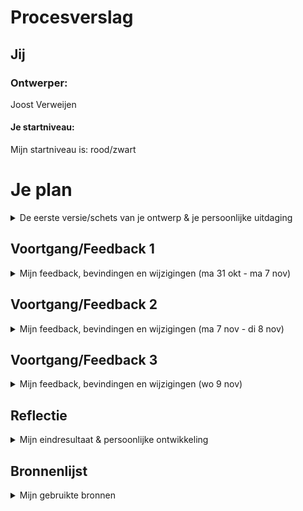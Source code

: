 # Procesverslag

## Jij

### Ontwerper:
Joost Verweijen

#### Je startniveau:
Mijn startniveau is: rood/zwart




# Je plan

<details>
  <summary>De eerste versie/schets van je ontwerp & je persoonlijke uitdaging</summary>

  ### De eerste versie/schets:
  <img src="https://user-images.githubusercontent.com/82580473/199129038-54fe5865-4f17-475f-bd45-04dbc51608a2.jpg" width="375px" alt="eerste versie/schets">
  
  #### Concept:
  Door met de zaklamp te zoeken naar de lampen en geesten in het donker,
  kom je achter steeds meer informatie over Gengar door de verschillende Pokémon generaties heen. Hiermee ontstaat er een soort gamification in mijn website. En pas op   dat je niet schrikt van Gengar en zijn mede-geesten!


  ### Je ambitie: 
  Aan deze technieken/punten wil ik werken:
  - Een volledig interactieve website maken
  - Gebruik maken van CSS-animaties
  - Veel JavaScript gebruiken, bijvoorbeeld om de plek van de lampen de randomizen
  - Mijn oorspronkelijke idee volledig uitwerken
  
  ### De tweede versie/digitale uitwerking:
  ![image](https://user-images.githubusercontent.com/82580473/200901429-9e9eb7e7-68d5-4baa-93e4-bdf440f15cfb.png)

 
</details>




## Voortgang/Feedback 1

<details>
  <summary>Mijn feedback, bevindingen en wijzigingen (ma 31 okt - ma 7 nov)</summary>
  
  ### Feedback:
  - Het concept past echt helemaal bij het onderwerp. Wie Pokemon heeft gespeeld vroeger kent dit concept van de grotten die je in de game moest ontdekken en weet dat je dit soort type pokemon tegenkwam hier.
  - Dit concept is zeer uniek, kan wat mij betreft niet sterker. Interactief zeer sterk, met as much progressive disclosure as possible.
  - Leuke easter eggs zijn dat je andere pokemon en dergelijke kunt vinden met je zaklamp.
  

  ### Bevinding 1:
  Ik kreeg de tip om nog ergens in de website een overzicht van de tijdlijn te plaatsen, zodat je niet hoeft te zoeken naar alle lampen om alle informatie te onthullen.

  #### Oplossing:
  Dit ga ik niet doen, want dan verdwijnt het spel element een beetje. Het heeft me wel op een idee gebracht om de gebruiker een soort feed forward te geven over hoeveel torches er nog gevonden moeten worden en welke al gevonden zijn.

  
  ### Bevinding 2:
  Daarnaast kreeg ik de suggestie om eventueel van thema te kunnen switchen in de website, dus dat ik meer Pokémon dan alleen Gengar behandel. Zo zou de gebruiker dan kunnen switchen van een geesten-thema naar bijvoorbeeld een gras-thema.

  #### Oplossing:
  Ook hier ga ik niks mee doen, Gengar is een geest Pokémon en ik vind het dus niet nodig om van thema te veranderen, want dit ondermijnd een beetje het thema en doel van de website. Wat hier ook mee te maken heeft is light- en dark-mode. Dit zou natuurlijk een mooie toevoeging zijn, echter omdat mijn website een geesten-thema heeft en draait om het vinden van objecten met een zaklamp in een donkere ruimte, zal mijn website enkel een dark mode hebben.
  
 
  ### Bevinding 3:
  Om de interface elke keer als je hem opstart uniek te houden, kan ik de plaatsing van de elementen gaan randomizen, zodat het spelelement er een beetje in blijft.
  
  #### Oplossing:
  Dit is een erg goed idee en ik moet dit goed gaan uitwerken. Wat je hieronder ook zal zien is dat het volledig randomizen van de torches niet gaat lukken aangezien elementen dan over elkaar heen zullen vallen. Ik heb hier uiteindelijk een oplossing voor bedacht.
  
  
  ### Progressie
  Ik ben gestart met het maken van de flashlight overlay op basis van [deze bron](https://codemyui.com/flashlight-mouse-pointer/).
  Ook had ik alvast een paar rondvliegende geesten toegevoegd, dit zag er als volgt uit.
  ![image](https://user-images.githubusercontent.com/82580473/200903094-01a7692a-9263-4740-a229-b3b2568dbd79.png)
  
  Vervolgens moest er iets gebeuren als er op de torch geklikt werd, namelijk een verschijnende section, de torch moet aan gaan en de volgende torch moet verschijnen.
  Dit alles zet ik in een function, welke bij een klik op de torch wordt uitgevoerd door een EventListener.
  ```js
  const Torch1 = document.querySelector('a:first-of-type img')
  Torch1.addEventListener('click', Section1)
  ```
  Dit gaf vervolgens het volgende resultaat.
  ![image](https://user-images.githubusercontent.com/82580473/200904665-763d7b7a-59fa-4b92-90ad-4df157ca427e.png)
  
  Zoals je kan zien verdwijnt de tweede torch nu echter niet in het donker. Zelf kon ik niet uitvogelen hoe dit op te lossen was, dus met behulp van Jeffrey is de volgende code nodig geweest om tot de oplossing te komen: er moest een hover state komen op de a om de img heen die de torch zichtbaar zou maken, en anders moet deze dus op `display: none` staan.
  ![image](https://user-images.githubusercontent.com/82580473/200905114-a6a90825-fd65-4f7d-a5e7-302141576508.png)

  Hierna ben ik aan de slag gegaan met de styling van de informatie-vlakken op basis van mijn digitale uitwerking.
  ![image](https://user-images.githubusercontent.com/82580473/200905351-8ff66728-d879-477c-8e5d-cf88b0fddc1f.png)

  Nu moesten mijn torches gaan genereren op random plekken. Dit wilde ik ten eerste doen door deze te laten genereren binnen een bepaald kader over het hele scherm. Het probleem daarmee was echter dat hierdoor soms de torches onder sections of andere torches genereerden.
  ![image](https://user-images.githubusercontent.com/82580473/200906267-05c6c062-da29-493a-8f65-e554576c37ea.png)
  Dit moest dus op een andere manier aangepakt worden. Ik kwam op het idee om het scherm op te delen in vijf vlakken, en de torches en sections op basis van deze vlakken te positioneren.
  ![image](https://user-images.githubusercontent.com/82580473/200906519-d662b5f9-bd7c-4ed4-9da6-a5adb3ae9759.png)

  Deze vlakken en de benodigde data heb ik vervolgens doorvertaald naar opjects, en deze in een array gezet. Vervolgens heb ik ervoor gezorgd dat elke section een random object in deze array toegewezen kreeg waardoor deze op 'random' posities kwamen te staan.
  ```js
  // Uit de array wordt random 1 van de 5 objects gekozen en vervolgens uit array verwijderd, de data uit de object wordt
    // doorgestuurd in de vorm van CSS variabelen
    const rdmNumber1 = Math.floor(Math.random() * Positioning.length)
    const Position = Positioning[rdmNumber1]
    Positioning.splice(rdmNumber1, 1)
    document.documentElement.style.setProperty('--section-one-top', Position.top + "vh")
    document.documentElement.style.setProperty('--section-one-left', Position.left + "vw")
    document.documentElement.style.setProperty('--section-one-placement', Position.sectiontop + "vh")
    document.documentElement.style.setProperty('--section-one-blur', Position.blur1 + "% " + Position.blur2 + "%")

    // Op basis van de positie van de torch wordt de section óf links óf rechts hiervan geplaatst
    if (Position.left > 70) {
        document.documentElement.style.setProperty('--section-one-side', -17 + "vw")
    } else {
        document.documentElement.style.setProperty('--section-one-side', 12 + "vw")
    }
  ```

</details>




## Voortgang/Feedback 2

<details>
  <summary>Mijn feedback, bevindingen en wijzigingen (ma 7 nov - di 8 nov)</summary>
  
  ### Bevinding 1:
  Omschrijving van wat er nog niet orde was (tekst en afbeeding(en)).

  #### oplossing:
  Beschrijving hoe je het hebt hebt opgelost of als het niet gelukt is hoe je het zou oplossen (tekst en afbeeding(en)).



  ### Bevinding 2:
  Omschrijving van wat er nog niet orde was (tekst en afbeeding(en)).

  #### oplossing:
  Beschrijving hoe je het hebt hebt opgelost of als het niet gelukt is hoe je het zou oplossen (tekst en afbeeding(en)).



  ### Bevinding 3:
  ...

</details>




## Voortgang/Feedback 3

<details>
  <summary>Mijn feedback, bevindingen en wijzigingen (wo 9 nov)</summary>
  
  ### Bevinding 1:
  Omschrijving van wat er nog niet orde was (tekst en afbeeding(en)).

  #### oplossing:
  Beschrijving hoe je het hebt hebt opgelost of als het niet gelukt is hoe je het zou oplossen (tekst en afbeeding(en)).



  ### Bevinding 2:
  Omschrijving van wat er nog niet orde was (tekst en afbeeding(en)).

  #### oplossing:
  Beschrijving hoe je het hebt hebt opgelost of als het niet gelukt is hoe je het zou oplossen (tekst en afbeeding(en)).



  ### Bevinding 3:
  ...

</details>




## Reflectie

<details>
  <summary>Mijn eindresultaat & persoonlijke ontwikkeling</summary>

  ### Je uitkomst - karakteristiek screenshot(s):
  ![image](https://user-images.githubusercontent.com/82580473/200897572-ed3948cb-d5a4-45e8-82fd-d0314ef41ef7.png)
  ![image](https://user-images.githubusercontent.com/82580473/200897248-1f6b94c7-3347-4ece-a006-c9c872aacfca.png)
  ![image](https://user-images.githubusercontent.com/82580473/200900065-35e858ac-6e3a-4772-b014-95dc697798cd.png)
  
  Ik ben erg blij met mijn uiteindelijke resultaat en het is eigenlijk precies zo geworden zoals ik het voor ogen had. Ik wilde graag veel JavaScript in mijn ontwerp betrekken, en dit is dan ook goed gelukt. Daarnaast heb ik naar mijn mening een erg unieke site gebouwd welke erg goed past bij mijn gekozen karakter.

  ### Dit ging goed/Heb ik geleerd: 
  - Het creëren van een zaklamp effect door middel van CSS en JavaScript
  - Het randomizen van de positie van vijf verschillende torches en informatie-vlakken en het zo positioneren dat de interface mooi blijft
  - Het maken van (simpele) CSS animaties om de website wat levendiger en meer responsive te maken
  - Gamification aan mijn website toevoegen: dit maakt het wat interessanter dan een simpele statische website

  ### Dit was lastig/Is niet gelukt:
  Uiteindelijk is alles wat ik van te voren bedacht had te gaan maken gelukt. Toch kan ik nog wel een aantal dingen bedenken die ik had kunnen toevoegen als ik wat meer tijd en kennis had gehad.
  - Voor elke generatie een soort van slider maken die scrollt door verschillende onderwepen, waarin informatie over Gengar te vinden is (bijvoorbeeld eerst een slide met basis informatie, daarna een slide met afbeeldingen van de games die bij die generatie horen, en eentje met zijn statistieken in die games)
  - Een tip die ik kreeg in een feedbackronde: aangeven aan de gebruiker of deze 'warm' of 'koud' is bij het zoeken naar een torch, dit was me echter nog iets te lastig om dit even snel te doen aangezien dit dan gebaseerd moest worden op de random posities van de torches
  - Meer, en misschien iets meer ingewikkelde CSS animaties toevoegen. Ik heb dit minder gedaan omdat ik het leuker vond om op JavaScript te focussen

  <img src="readme-images/dummy-plaatje.jpg" width="375px" alt="bummer">
</details>




## Bronnenlijst

<details>
<summary>Mijn gebruikte bronnen</summary>

### Afbeeldingen
1. https://www.artstation.com/artwork/3o1b5D
2. https://bulbapedia.bulbagarden.net/wiki/Gengar_(Pok%C3%A9mon)#Trivia
3. https://opengameart.org/content/simple-torch-animation-16x16
4. https://princess-gothimu.tumblr.com/post/148589397793

### Geluiden
1. https://www.youtube.com/watch?v=MGoxCn4G33k
2. https://www.youtube.com/watch?v=7eJZ1GtFpVE
3. https://www.youtube.com/watch?v=QhJaPElJwLI
4. https://www.youtube.com/watch?v=ghObc6JGY88

### Informatie
1. https://pokemondb.net/pokedex/gengar#dex-basics
2. https://bulbapedia.bulbagarden.net/wiki/Gengar_(Pok%C3%A9mon)#Trivia

### Code
1. https://www.w3schools.com/css/css3_animations.asp
2. https://stackoverflow.com/questions/42753228/basic-javascript-random-positioning
3. https://quickref.me/get-a-random-item-and-remove-it-from-an-array
4. https://www.codespeedy.com/play-audio-with-time-delay-javascript/
5. https://css-tricks.com/snippets/css/css-box-shadow/
6. https://pragmaticpineapple.com/smoothly-reverting-css-animations/
7. https://stackoverflow.com/questions/8566090/how-can-i-delay-a-hover-effect-in-css
8. https://codemyui.com/flashlight-mouse-pointer/
9. Sanne en Jeffrey

</details>
